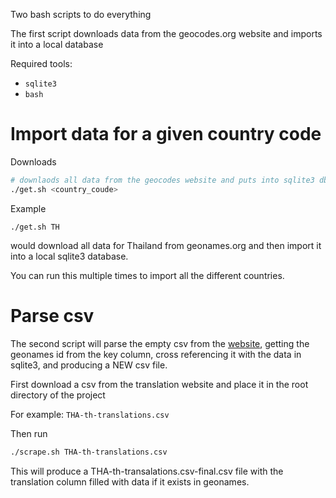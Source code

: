 Two bash scripts to do everything

The first script downloads data from the geocodes.org website and imports it into a local database

Required tools:
- `sqlite3`
- `bash`

# Import data for a given country code

Downloads
```sh
# downlaods all data from the geocodes website and puts into sqlite3 db
./get.sh <country_coude>
```

Example
```
./get.sh TH
```
would download all data for Thailand from geonames.org
and then import it into a local sqlite3 database. 

You can run this multiple times to import all the different countries. 


# Parse csv
The second script will parse the empty csv from the [website](https://translator-client-qa.taethni.com/), getting the geonames id
from the key column, cross referencing it with the data in sqlite3, and producing a NEW csv file. 

First download a csv from the translation website
and place it in the root directory of the project

For example: `THA-th-translations.csv`

Then run
```sh
./scrape.sh THA-th-translations.csv
```

This will produce a THA-th-transalations.csv-final.csv file
with the translation column filled with data if it exists in geonames. 
